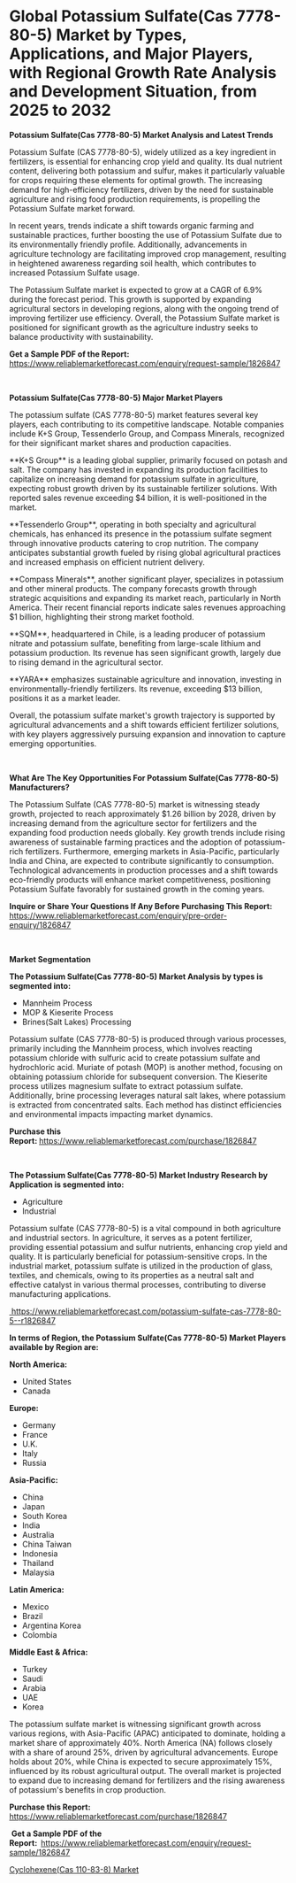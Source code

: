<p><h1>Global Potassium Sulfate(Cas 7778-80-5) Market by Types, Applications, and Major Players, with Regional Growth Rate Analysis and Development Situation, from 2025 to 2032</h1></p><p><strong>Potassium Sulfate(Cas 7778-80-5) Market Analysis and Latest Trends</strong></p>
<p><p>Potassium Sulfate (CAS 7778-80-5), widely utilized as a key ingredient in fertilizers, is essential for enhancing crop yield and quality. Its dual nutrient content, delivering both potassium and sulfur, makes it particularly valuable for crops requiring these elements for optimal growth. The increasing demand for high-efficiency fertilizers, driven by the need for sustainable agriculture and rising food production requirements, is propelling the Potassium Sulfate market forward.</p><p>In recent years, trends indicate a shift towards organic farming and sustainable practices, further boosting the use of Potassium Sulfate due to its environmentally friendly profile. Additionally, advancements in agriculture technology are facilitating improved crop management, resulting in heightened awareness regarding soil health, which contributes to increased Potassium Sulfate usage.</p><p>The Potassium Sulfate market is expected to grow at a CAGR of 6.9% during the forecast period. This growth is supported by expanding agricultural sectors in developing regions, along with the ongoing trend of improving fertilizer use efficiency. Overall, the Potassium Sulfate market is positioned for significant growth as the agriculture industry seeks to balance productivity with sustainability.</p></p>
<p><strong>Get a Sample PDF of the Report:&nbsp;</strong> <a href="https://www.reliablemarketforecast.com/enquiry/request-sample/1826847?utm_campaign=2723&utm_medium=2&utm_source=Github&utm_content=ia&utm_term=03042025&utm_id=potassium-sulfatecas-7778-80-5">https://www.reliablemarketforecast.com/enquiry/request-sample/1826847</a></p>
<p>&nbsp;</p>
<p><strong>Potassium Sulfate(Cas 7778-80-5) Major Market Players</strong></p>
<p><p>The potassium sulfate (CAS 7778-80-5) market features several key players, each contributing to its competitive landscape. Notable companies include K+S Group, Tessenderlo Group, and Compass Minerals, recognized for their significant market shares and production capacities.</p><p>**K+S Group** is a leading global supplier, primarily focused on potash and salt. The company has invested in expanding its production facilities to capitalize on increasing demand for potassium sulfate in agriculture, expecting robust growth driven by its sustainable fertilizer solutions. With reported sales revenue exceeding $4 billion, it is well-positioned in the market.</p><p>**Tessenderlo Group**, operating in both specialty and agricultural chemicals, has enhanced its presence in the potassium sulfate segment through innovative products catering to crop nutrition. The company anticipates substantial growth fueled by rising global agricultural practices and increased emphasis on efficient nutrient delivery.</p><p>**Compass Minerals**, another significant player, specializes in potassium and other mineral products. The company forecasts growth through strategic acquisitions and expanding its market reach, particularly in North America. Their recent financial reports indicate sales revenues approaching $1 billion, highlighting their strong market foothold.</p><p>**SQM**, headquartered in Chile, is a leading producer of potassium nitrate and potassium sulfate, benefiting from large-scale lithium and potassium production. Its revenue has seen significant growth, largely due to rising demand in the agricultural sector.</p><p>**YARA** emphasizes sustainable agriculture and innovation, investing in environmentally-friendly fertilizers. Its revenue, exceeding $13 billion, positions it as a market leader.</p><p>Overall, the potassium sulfate market's growth trajectory is supported by agricultural advancements and a shift towards efficient fertilizer solutions, with key players aggressively pursuing expansion and innovation to capture emerging opportunities.</p></p>
<p>&nbsp;</p>
<p><strong>What Are The Key Opportunities For Potassium Sulfate(Cas 7778-80-5) Manufacturers?</strong></p>
<p><p>The Potassium Sulfate (CAS 7778-80-5) market is witnessing steady growth, projected to reach approximately $1.26 billion by 2028, driven by increasing demand from the agriculture sector for fertilizers and the expanding food production needs globally. Key growth trends include rising awareness of sustainable farming practices and the adoption of potassium-rich fertilizers. Furthermore, emerging markets in Asia-Pacific, particularly India and China, are expected to contribute significantly to consumption. Technological advancements in production processes and a shift towards eco-friendly products will enhance market competitiveness, positioning Potassium Sulfate favorably for sustained growth in the coming years.</p></p>
<p><strong>Inquire or Share Your Questions If Any Before Purchasing This Report:</strong> <a href="https://www.reliablemarketforecast.com/enquiry/pre-order-enquiry/1826847?utm_campaign=2723&utm_medium=2&utm_source=Github&utm_content=ia&utm_term=03042025&utm_id=potassium-sulfatecas-7778-80-5">https://www.reliablemarketforecast.com/enquiry/pre-order-enquiry/1826847</a></p>
<p>&nbsp;</p>
<p><strong>Market Segmentation</strong></p>
<p><strong>The Potassium Sulfate(Cas 7778-80-5) Market Analysis by types is segmented into:</strong></p>
<p><ul><li>Mannheim Process</li><li>MOP & Kieserite Process</li><li>Brines(Salt Lakes) Processing</li></ul></p>
<p><p>Potassium sulfate (CAS 7778-80-5) is produced through various processes, primarily including the Mannheim process, which involves reacting potassium chloride with sulfuric acid to create potassium sulfate and hydrochloric acid. Muriate of potash (MOP) is another method, focusing on obtaining potassium chloride for subsequent conversion. The Kieserite process utilizes magnesium sulfate to extract potassium sulfate. Additionally, brine processing leverages natural salt lakes, where potassium is extracted from concentrated salts. Each method has distinct efficiencies and environmental impacts impacting market dynamics.</p></p>
<p><strong>Purchase this Report:&nbsp;</strong><a href="https://www.reliablemarketforecast.com/purchase/1826847?utm_campaign=2723&utm_medium=2&utm_source=Github&utm_content=ia&utm_term=03042025&utm_id=potassium-sulfatecas-7778-80-5">https://www.reliablemarketforecast.com/purchase/1826847</a></p>
<p>&nbsp;</p>
<p><strong>The Potassium Sulfate(Cas 7778-80-5) Market Industry Research by Application is segmented into:</strong></p>
<p><ul><li>Agriculture</li><li>Industrial</li></ul></p>
<p><p>Potassium sulfate (CAS 7778-80-5) is a vital compound in both agriculture and industrial sectors. In agriculture, it serves as a potent fertilizer, providing essential potassium and sulfur nutrients, enhancing crop yield and quality. It is particularly beneficial for potassium-sensitive crops. In the industrial market, potassium sulfate is utilized in the production of glass, textiles, and chemicals, owing to its properties as a neutral salt and effective catalyst in various thermal processes, contributing to diverse manufacturing applications.</p></p>
<p><a href="https://www.reliablemarketforecast.com/potassium-sulfate-cas-7778-80-5--r1826847?utm_campaign=2723&utm_medium=2&utm_source=Github&utm_content=ia&utm_term=03042025&utm_id=potassium-sulfatecas-7778-80-5">&nbsp;https://www.reliablemarketforecast.com/potassium-sulfate-cas-7778-80-5--r1826847</a></p>
<p><strong>In terms of Region, the Potassium Sulfate(Cas 7778-80-5) Market Players available by Region are:</strong></p>
<p>
    <p> <strong> North America: </strong>
        <ul>
            <li>United States</li>
            <li>Canada</li>
        </ul>
        </p> 
    <p> <strong> Europe: </strong>
        <ul>
            <li>Germany</li>
            <li>France</li>
            <li>U.K.</li>
            <li>Italy</li>
            <li>Russia</li>
        </ul>
        </p> 
    <p> <strong> Asia-Pacific: </strong>
        <ul>
            <li>China</li>
            <li>Japan</li>
            <li>South Korea</li>
            <li>India</li>
            <li>Australia</li>
            <li>China Taiwan</li>
            <li>Indonesia</li>
            <li>Thailand</li>
            <li>Malaysia</li>
        </ul>
        </p> 
    <p> <strong> Latin America: </strong>
        <ul>
            <li>Mexico</li>
            <li>Brazil</li>
            <li>Argentina Korea</li>
            <li>Colombia</li>
        </ul>
        </p> 
    <p> <strong> Middle East & Africa: </strong>
        <ul>
            <li>Turkey</li>
            <li>Saudi</li>
            <li>Arabia</li>
            <li>UAE</li>
            <li>Korea</li>
        </ul>
    </p>
    </p>
<p><p>The potassium sulfate market is witnessing significant growth across various regions, with Asia-Pacific (APAC) anticipated to dominate, holding a market share of approximately 40%. North America (NA) follows closely with a share of around 25%, driven by agricultural advancements. Europe holds about 20%, while China is expected to secure approximately 15%, influenced by its robust agricultural output. The overall market is projected to expand due to increasing demand for fertilizers and the rising awareness of potassium's benefits in crop production.</p></p>
<p><strong>Purchase this Report: </strong><a href="https://www.reliablemarketforecast.com/purchase/1826847?utm_campaign=2723&utm_medium=2&utm_source=Github&utm_content=ia&utm_term=03042025&utm_id=potassium-sulfatecas-7778-80-5">https://www.reliablemarketforecast.com/purchase/1826847</a></p>
<p>&nbsp;<strong>Get a Sample PDF of the Report:&nbsp;&nbsp;</strong><a href="https://www.reliablemarketforecast.com/enquiry/request-sample/1826847?utm_campaign=2723&utm_medium=2&utm_source=Github&utm_content=ia&utm_term=03042025&utm_id=potassium-sulfatecas-7778-80-5">https://www.reliablemarketforecast.com/enquiry/request-sample/1826847</a></p>
<p><strong></strong></p>
<p><p><a href="https://github.com/danikabiele541/Market-Research-Report-List-1/blob/main/cyclohexenecas-110-83-8-market.md?utm_campaign=2723&utm_medium=2&utm_source=Github&utm_content=ia&utm_term=03042025&utm_id=potassium-sulfatecas-7778-80-5">Cyclohexene(Cas 110-83-8) Market</a></p></p>